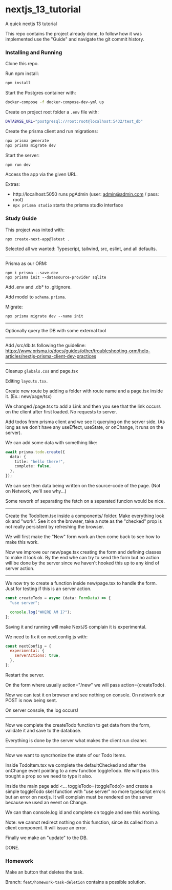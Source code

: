 # nextjs_13_tutorial

A quick nextjs 13 tutorial

This repo contains the project already done, to follow how it was
implemented use the "Guide" and navigate the git commit history.

### Installing and Running

Clone this repo.

Run npm install:

```bash
npm install
```

Start the Postgres container with:
```bash
docker-compose -f docker-compose-dev-yml up
```

Create on project root folder a `.env` file with:

```bash
DATABASE_URL="postgresql://root:root@localhost:5432/test_db"
```

Create the prisma client and run migrations:

```bash
npx prisma generate
npx prisma migrate dev
```

Start the server:

```bash
npm run dev
```

Access the app via the given URL.

Extras:
- http://localhost:5050 runs pgAdmin (user: admin@admin.com / pass: root)
- `npx prisma studio` starts the prisma studio interface

### Study Guide

This project was inited with:

```
npx create-next-app@latest .
```

Selected all we wanted: Typescript, tailwind, src, eslint, and all
defaults.

---

Prisma as our ORM:

```
npm i prisma --save-dev
npx prisma init --datasource-provider sqlite
```

Add .env and .db\* to .gitignore.

Add model to `schema.prisma`.

Migrate:

```
npx prisma migrate dev --name init
```

---

Optionally query the DB with some external tool

---

Add /src/db.ts following the guideline:
https://www.prisma.io/docs/guides/other/troubleshooting-orm/help-articles/nextjs-prisma-client-dev-practices

---

Cleanup `globals.css` and page.tsx

Editing `layouts.tsx`.

Create new route by adding a folder with route name and a page.tsx
inside it. (Ex.: new/page/tsx)

We changed /page.tsx to add a Link and then you see that the link
occurs on the client after first loaded. No requests to server.

Add todos from prisma client and we see it querying on the server
side. (As long as we don't have any useEffect, useState, or onChange,
it runs on the server).

We can add some data with something like:

```ts
await prisma.todo.create({
  data: {
    title: "hello there!",
    complete: false,
  },
});
```

We can see then data being written on the source-code of the page.
(Not on Network, we'll see why...)

Some rework of separating the fetch on a separated funcion would be nice.

---

Create the TodoItem.tsx inside a components/ folder. Make everything look
ok and "work". See it on the browser, take a note as the "checked" prop is
not really persistent by refreshing the browser.

We will first make the "New" form work an then come back to see how to make
this work.

Now we improve our new/page.tsx creating the form and defining classes
to make it look ok. By the end whe can try to send the form but no
action will be done by the server since we haven't hooked this up to
any kind of server action.

---

We now try to create a function inside new/page.tsx to handle the form.
Just for testing if this is an server action.

```ts
const createTodo = async (data: FormData) => {
  "use server";

  console.log("WHERE AM I?");
};
```

Saving it and running will make NextJS complain it is experimental.

We need to fix it on next.config.js with:

```js
const nextConfig = {
  experimental: {
    serverActions: true,
  },
};
```

Restart the server.

On the form where usually action="/new" we will pass
action={createTodo}.

Now we can test it on browser and see nothing on console. On network
our POST is now being sent.

On server console, the log occurs!

---

Now we complete the createTodo function to get data from the form,
validate it and save to the database.

Everything is done by the server what makes the client run cleaner.

---

Now we want to syncrhonize the state of our Todo Items.

Inside TodoItem.tsx we complete the defaultChecked and after the
onChange event pointing to a new function toggleTodo. We will pass
this trought a prop so we need to type it also.

Inside the main page add <... toggleTodo={toggleTodo}> and create a
simple toggleTodo skel function with "use server" no more typescript
errors but an error on nextjs. It will complain <TodoItem> must be
rendered on the server because we used an event on Change.

We can than console.log id and complete on toggle and see this working.

Note: we cannot redirect nothing on this function, since its called
from a client component. It will issue an error.

Finally we make an "update" to the DB.

DONE.

### Homework

Make an button that deletes the task.

Branch: `feat/homework-task-deletion` contains a possible solution.

